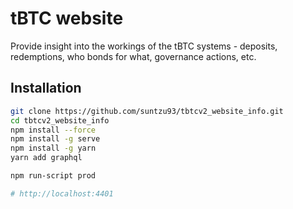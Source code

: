# tBTC website

Provide insight into the workings of the tBTC systems - deposits, redemptions, who bonds for what, governance actions, etc.

## Installation

```bash
git clone https://github.com/suntzu93/tbtcv2_website_info.git
cd tbtcv2_website_info
npm install --force
npm install -g serve
npm install -g yarn
yarn add graphql

npm run-script prod

# http://localhost:4401
```
